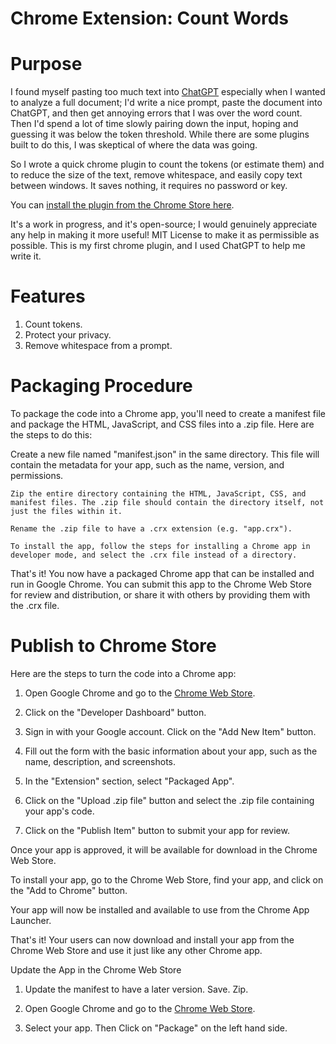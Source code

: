# Chrome Extension:  Count Words

# Purpose

I found myself pasting too much text into [ChatGPT](https://chat.openai.com/) especially when I wanted to analyze a full document; I'd write a nice prompt, paste the document into ChatGPT, and then get annoying errors that I was over the word count.  Then I'd spend a lot of time slowly pairing down the input, hoping and guessing it was below the token threshold.   While there are some plugins built to do this, I was skeptical of where the data was going.

So I wrote a quick chrome plugin to count the tokens (or estimate them) and to reduce the size of the text, remove whitespace, and easily copy text between windows. It saves nothing, it requires no password or key.

You can [install the plugin from the Chrome Store here](https://chrome.google.com/webstore/detail/token-counter/piokpegenmfhmijblebapnpdkpkjapfk).

It's a work in progress, and it's open-source; I would genuinely appreciate any help in making it more useful! MIT License to make it as permissible as possible. This is my first chrome plugin, and I used ChatGPT to help me write it.

# Features

1. Count tokens.
2. Protect your privacy.
3. Remove whitespace from a prompt.  

# Packaging Procedure

To package the code into a Chrome app, you'll need to create a manifest file and package the HTML, JavaScript, and CSS files into a .zip file. Here are the steps to do this:

Create a new file named "manifest.json" in the same directory. This file will contain the metadata for your app, such as the name, version, and permissions. 

    Zip the entire directory containing the HTML, JavaScript, CSS, and manifest files. The .zip file should contain the directory itself, not just the files within it.

    Rename the .zip file to have a .crx extension (e.g. "app.crx").

    To install the app, follow the steps for installing a Chrome app in developer mode, and select the .crx file instead of a directory.

That's it! You now have a packaged Chrome app that can be installed and run in Google Chrome. You can submit this app to the Chrome Web Store for review and distribution, or share it with others by providing them with the .crx file.

# Publish to Chrome Store

Here are the steps to turn the code into a Chrome app:

1. Open Google Chrome and go to the [Chrome Web Store](https://chrome.google.com/webstore/devconsole/).

2. Click on the "Developer Dashboard" button.

3. Sign in with your Google account. Click on the "Add New Item" button.

4. Fill out the form with the basic information about your app, such as the name, description, and screenshots.

5. In the "Extension" section, select "Packaged App".

6. Click on the "Upload .zip file" button and select the .zip file containing your app's code.

7. Click on the "Publish Item" button to submit your app for review.

Once your app is approved, it will be available for download in the Chrome Web Store.

To install your app, go to the Chrome Web Store, find your app, and click on the "Add to Chrome" button.

Your app will now be installed and available to use from the Chrome App Launcher.

That's it! Your users can now download and install your app from the Chrome Web Store and use it just like any other Chrome app.

Update the App in the Chrome Web Store

1. Update the manifest to have a later version.  Save.  Zip.

2. Open Google Chrome and go to the [Chrome Web Store](https://chrome.google.com/webstore/devconsole/).  

3. Select your app.  Then Click on "Package" on the left hand side.

